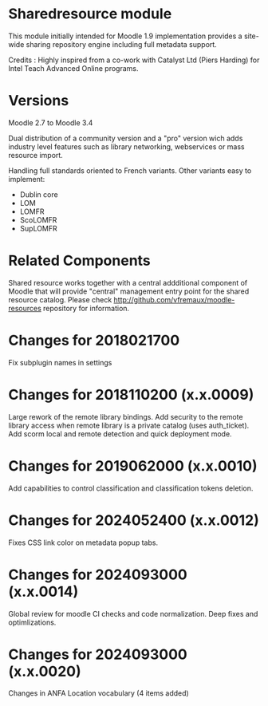 Sharedresource module
=====================

This module initially intended for Moodle 1.9 implementation provides a site-wide sharing
repository engine including full metadata support. 

Credits : Highly inspired from a co-work with Catalyst Ltd (Piers Harding) for Intel Teach Advanced Online programs.

Versions
========

Moodle 2.7 to Moodle 3.4

Dual distribution of a community version and a "pro" version wich adds industry level features such as 
library networking, webservices or mass resource import.

Handling full standards oriented to French variants. Other variants easy to implement:

- Dublin core
- LOM
- LOMFR
- ScoLOMFR
- SupLOMFR

Related Components
==================

Shared resource works together with a central addditional component of Moodle that will provide "central"
management entry point for the shared resource catalog. Please check
http://github.com/vfremaux/moodle-resources repository for information.

Changes for 2018021700
=======================

Fix subplugin names in settings

Changes for 2018110200 (x.x.0009)
=================================

Large rework of the remote library bindings. Add security to the remote library access when 
remote library is a private catalog (uses auth_ticket). Add scorm local and remote detection
and quick deployment mode.

Changes for 2019062000 (x.x.0010)
=================================
Add capabilities to control classification and classification tokens deletion.

Changes for 2024052400 (x.x.0012)
=================================
Fixes CSS link color on metadata popup tabs.

Changes for 2024093000 (x.x.0014)
=================================
Global review for moodle CI checks and code normalization. Deep fixes and optimlizations.

Changes for 2024093000 (x.x.0020)
=================================
Changes in ANFA Location vocabulary (4 items added)
